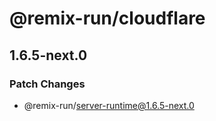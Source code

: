 # @remix-run/cloudflare

## 1.6.5-next.0

### Patch Changes

- @remix-run/server-runtime@1.6.5-next.0
